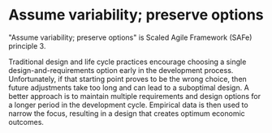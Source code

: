 # Assume variability; preserve options

"Assume variability; preserve options" is Scaled Agile Framework (SAFe) principle 3.

Traditional design and life cycle practices encourage choosing a single
design-and-requirements option early in the development process. Unfortunately,
if that starting point proves to be the wrong choice, then future adjustments
take too long and can lead to a suboptimal design. A better approach is to
maintain multiple requirements and design options for a longer period in the
development cycle. Empirical data is then used to narrow the focus, resulting in
a design that creates optimum economic outcomes.
